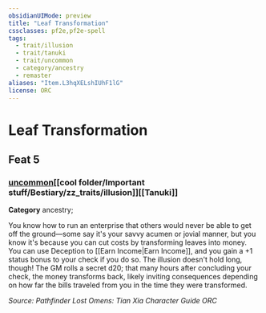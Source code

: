 ```yaml
---
obsidianUIMode: preview
title: "Leaf Transformation"
cssclasses: pf2e,pf2e-spell
tags:
  - trait/illusion
  - trait/tanuki
  - trait/uncommon
  - category/ancestry
  - remaster
aliases: "Item.L3hqXELshIUhF1lG"
license: ORC
---
```

# Leaf Transformation
## Feat 5
### [uncommon](cool%20folder/Important%20stuff/Bestiary/zz_traits/uncommon.md "Uncommon Rarity Trait")[[cool folder/Important stuff/Bestiary/zz_traits/illusion]][[Tanuki]]

**Category** ancestry; 




You know how to run an enterprise that others would never be able to get off the ground—some say it's your savvy acumen or jovial manner, but you know it's because you can cut costs by transforming leaves into money. You can use Deception to [[Earn Income|Earn Income]], and you gain a +1 status bonus to your check if you do so. The illusion doesn't hold long, though! The GM rolls a secret d20; that many hours after concluding your check, the money transforms back, likely inviting consequences depending on how far the bills traveled from you in the time they were transformed.

*Source: Pathfinder Lost Omens: Tian Xia Character Guide*
*ORC*